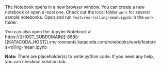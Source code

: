 The Notebook opens in a new browser window. You can create a new notebook or open a local one. Check out the local folder `work` for several sample notebooks. Open and run `features-rolling-mean.ipynb` in the `work` folder.

You can also open the Jupyter Notebook at https://[[HOST_SUBDOMAIN]]-8888-[[KATACODA_HOST]].environments.katacoda.com/notebooks/work/features-rolling-mean.ipynb

**Note:**
There are placeholder(s) to write python code. If you need any help, you can checkout solution tab.